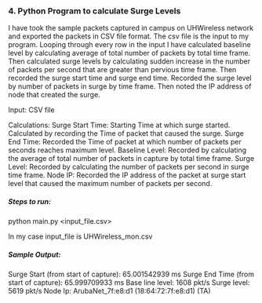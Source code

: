 ### 4. Python Program to calculate Surge Levels 
I have took the sample packets captured in campus on UHWireless network and exported the packets in CSV file format. The csv file is the input to my program. Looping through every row in the input I have calculated baseline level by calculating average of total number of packets by total time frame. Then calculated surge levels by calculating sudden increase in the number of packets per second that are greater than pervious time frame. Then recorded the surge start time and surge end time. Recorded the surge level by number of packets in surge by time frame. Then noted the IP address of node that created the surge.

Input: CSV file

Calculations:
Surge Start Time: Starting Time at which surge started. Calculated by recording the Time of packet that caused the surge.
Surge End Time: Recorded the Time of packet at which number of packets per seconds reaches maximum level.
Baseline Level: Recorded by calculating the average of total number of packets in capture by total time frame.
Surge Level: Recorded by calculating the number of packets per second in surge time frame.
Node IP: Recorded the IP address of the packet at surge start level that caused the maximum number of packets per second.

##### Steps to run:
python main.py <input_file.csv>

In my case input_file is UHWireless_mon.csv

##### Sample Output:
Surge Start (from start of capture): 65.001542939 ms
Surge End Time (from start of capture): 65.999709933 ms
Base line level: 1608 pkt/s
Surge level: 5619 pkt/s 
Node Ip: ArubaNet_7f:e8:d1 (18:64:72:7f:e8:d1) (TA)

